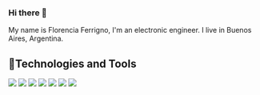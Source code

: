 ### Hi there 👋
My name is Florencia Ferrigno, I'm an electronic engineer.
I live in Buenos Aires, Argentina.

## 🔧Technologies and Tools
![](https://img.shields.io/badge/-informational?style=flat&logo=c&logoColor=white&color=#A8B9CC)
![](https://img.shields.io/badge/.NET-informational?style=flat&logo=dotnet&logoColor=white&color=#A8B9CC)
![](https://img.shields.io/badge/C++-informational?style=flat&logo=cplusplus&logoColor=white&color=#A8B9CC)
![](https://img.shields.io/badge/C#-informational?style=flat&logo=csharp&logoColor=white&color=#A8B9CC)
![](https://img.shields.io/badge/Cmake-informational?style=flat&logo=cmake&logoColor=white&color=#A8B9CC)
![](https://img.shields.io/badge/Curl-informational?style=flat&logo=curl&logoColor=white&color=#A8B9CC)
![](https://img.shields.io/badge/Docker-informational?style=flat&logo=docker&logoColor=white&color=#A8B9CC)

<!--
**florenciaferrigno/FlorenciaFerrigno** is a ✨ _special_ ✨ repository because its `README.md` (this file) appears on your GitHub profile.

Here are some ideas to get you started:

- 🔭 I’m currently working on ...
- 🌱 I’m currently learning ...
- 👯 I’m looking to collaborate on ...
- 🤔 I’m looking for help with ...
- 💬 Ask me about ...
- 📫 How to reach me: ...
- 😄 Pronouns: ...
- ⚡ Fun fact: ...
-->
